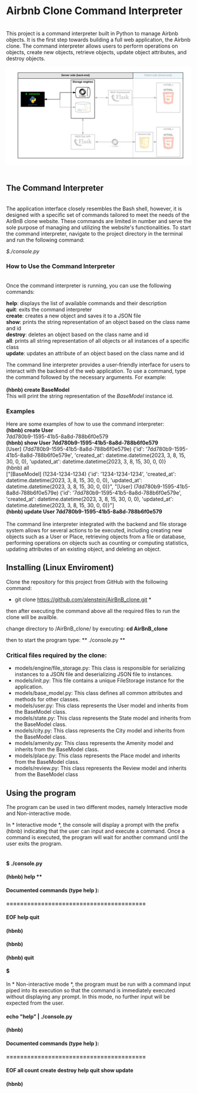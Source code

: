 # Airbnb Clone Command Interpreter
<br>
This project is a command interpreter built in Python to manage Airbnb objects. It is the first step towards building a full web application, the Airbnb clone. The command interpreter allows users to perform operations on objects, create new objects, retrieve objects, update object attributes, and destroy objects.

![Alt](airbnb_project_outliine.png "Project Outline")<br>
<br>
## The Command Interpreter 
<br>
The application interface closely resembles the Bash shell, however, it is designed with a specific set of commands tailored to meet the needs of the AirBnB clone website. These commands are limited in number and serve the sole purpose of managing and utilizing the website's functionalities.
To start the command interpreter, navigate to the project directory in the terminal and run the following command:<br>

*$./console.py*

### How to Use the Command Interpreter
<br>
Once the command interpreter is running, you can use the following commands:

**help**: displays the list of available commands and their description<br>
**quit**: exits the command interpreter<br>
**create**: creates a new object and saves it to a JSON file<br>
**show**: prints the string representation of an object based on the class name and id<br>
**destroy**: deletes an object based on the class name and id<br>
**all**: prints all string representation of all objects or all instances of a specific class<br>
**update**: updates an attribute of an object based on the class name and id<br>

The command line interpreter provides a user-friendly interface for users to interact with the backend of the web application.
To use a command, type the command followed by the necessary arguments. For example:<br>
<br>
**(hbnb) create BaseModel**
<br>This will print the string representation of the *BaseModel* instance id.
<br>

### Examples
Here are some examples of how to use the command interpreter:<br>
**(hbnb) create User<br>**
7dd780b9-1595-41b5-8a8d-788b6f0e579<br>
**(hbnb) show User 7dd780b9-1595-41b5-8a8d-788b6f0e579**<br>
[User] (7dd780b9-1595-41b5-8a8d-788b6f0e579e) {'id': '7dd780b9-1595-41b5-8a8d-788b6f0e579e', 'created_at': datetime.datetime(2023, 3, 8, 15, 30, 0, 0), 'updated_at': datetime.datetime(2023, 3, 8, 15, 30, 0, 0)}
<br>(hbnb) all<br>
["[BaseModel] (1234-1234-1234) {'id': '1234-1234-1234', 'created_at': datetime.datetime(2023, 3, 8, 15, 30, 0, 0), 'updated_at': datetime.datetime(2023, 3, 8, 15, 30, 0, 0)}", "[User] (7dd780b9-1595-41b5-8a8d-788b6f0e579e) {'id': '7dd780b9-1595-41b5-8a8d-788b6f0e579e', 'created_at': datetime.datetime(2023, 3, 8, 15, 30, 0, 0), 'updated_at': datetime.datetime(2023, 3, 8, 15, 30, 0, 0)}"]<br>
**(hbnb) update User 7dd780b9-1595-41b5-8a8d-788b6f0e579**<br>
<br>
The command line interpreter integrated with the backend and file storage system allows for several actions to be executed, including creating new objects such as a User or Place, retrieving objects from a file or database, performing operations on objects such as counting or computing statistics, updating attributes of an existing object, and deleting an object.

## Installing (Linux Enviroment)
Clone the repository for this project from GitHub with the following command:
* git clone https://github.com/alenstein/AirBnB_clone.git *

then after executing the command above all the required files to run the clone will be availble.

change directory to /AirBnB_clone/ by executing:
**cd AirBnB_clone**

then to start the program type:
** ./console.py **

### Critical files required by the clone:
* models/engine/file_storage.py:  This class is responsible for serializing instances to a JSON file and deserializing JSON file to instances. <br>
* models/init.py: This file contains a unique FileStorage instance for the application. <br>
* models/base_model.py: This class defines all common attributes and methods for other classes. <br>
* models/user.py: This class represents the User model and inherits from the BaseModel class. <br>
* models/state.py: This class represents the State model and inherits from the BaseModel class. <br>
* models/city.py: This class represents the City model and inherits from the BaseModel class. <br>
* models/amenity.py: This class represents the Amenity model and inherits from the BaseModel class. <br>
* models/place.py: This class represents the Place model and inherits from the BaseModel class. <br>
* models/review.py: This class represents the Review model and inherits from the BaseModel class <br>

## Using the program
The program can be used in two different modes, namely Interactive mode and Non-interactive mode.

In * Interactive mode *, the console will display a prompt with the prefix (hbnb) indicating that the user can input and execute a command. Once a command is executed, the program will wait for another command until the user exits the program. <br>
<br>
#### $ ./console.py <br> 
#### (hbnb) help **<br>
#### Documented commands (type help <topic>):<br>
#### ========================================<br>
#### EOF  help  quit<br>
#### (hbnb) <br> 
#### (hbnb) <br>
#### (hbnb) quit <br>
#### $

In * Non-interactive mode *, the program must be run with a command input piped into its execution so that the command is immediately executed without displaying any prompt. In this mode, no further input will be expected from the user.
<br>
#### echo "help" | ./console.py
#### (hbnb)
#### Documented commands (type help <topic>):
#### ========================================
#### EOF  all  count  create  destroy  help  quit  show  update
#### (hbnb) 
<br>


